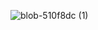 ![blob-510f8dc (1)](https://github.com/StarTeknoloji/starteknoloji/assets/93947784/a63a89fa-861f-4021-b0f3-ae973ff8daf5)

